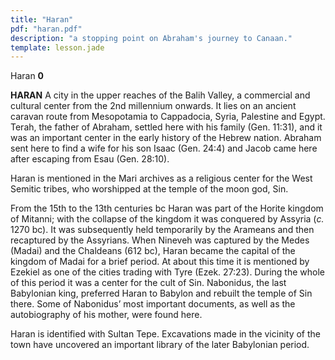 ```yaml
---
title: "Haran"
pdf: "haran.pdf"
description: "a stopping point on Abraham's journey to Canaan."
template: lesson.jade
---
```



Haran **0**

**HARAN** A city in the upper reaches of the Balih Valley, a commercial
and cultural center from the 2nd millennium onwards. It lies on an
ancient caravan route from Mesopotamia to Cappadocia, Syria, Palestine
and Egypt. Terah, the father of Abraham, settled here with his family
(Gen. 11:31), and it was an important center in the early history of the
Hebrew nation. Abraham sent here to find a wife for his son Isaac (Gen.
24:4) and Jacob came here after escaping from Esau (Gen. 28:10).

Haran is mentioned in the Mari archives as a religious center for the
West Semitic tribes, who worshipped at the temple of the moon god, Sin.

From the 15th to the 13th centuries bc Haran was part of the Horite
kingdom of Mitanni; with the collapse of the kingdom it was conquered by
Assyria (*c.* 1270 bc). It was subsequently held temporarily by the
Arameans and then recaptured by the Assyrians. When Nineveh was captured
by the Medes (Madai) and the Chaldeans (612 bc), Haran became the
capital of the kingdom of Madai for a brief period. At about this time
it is mentioned by Ezekiel as one of the cities trading with Tyre (Ezek.
27:23). During the whole of this period it was a center for the cult of
Sin. Nabonidus, the last Babylonian king, preferred Haran to Babylon and
rebuilt the temple of Sin there. Some of Nabonidus’ most important
documents, as well as the autobiography of his mother, were found here.

Haran is identified with Sultan Tepe. Excavations made in the vicinity
of the town have uncovered an important library of the later Babylonian
period.

